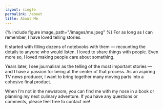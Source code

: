 ```yaml
---
layout: single
permalink: /about
title: About Me
---
```

{% include figure image_path="/images/me.jpeg" %}
For as long as I can remember, I have loved telling stories.

It started with filling dozens of notebooks with them — recounting the details to anyone who would listen. I loved to share things with people. Even more so, I loved making people care about something.

Years later, I see journalism as the telling of the most important stories — and I have a passion for being at the center of that process. As an aspiring TV news producer, I want to bring together many moving parts into a cohesive final product.

When I’m not in the newsroom, you can find me with my nose in a book or planning my next culinary adventure. If you have any questions or comments, please feel free to contact me!

